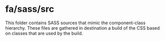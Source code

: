 # fa/sass/src

This folder contains SASS sources that mimic the component-class hierarchy. These files
are gathered in destination a build of the CSS based on classes that are used by the build.
